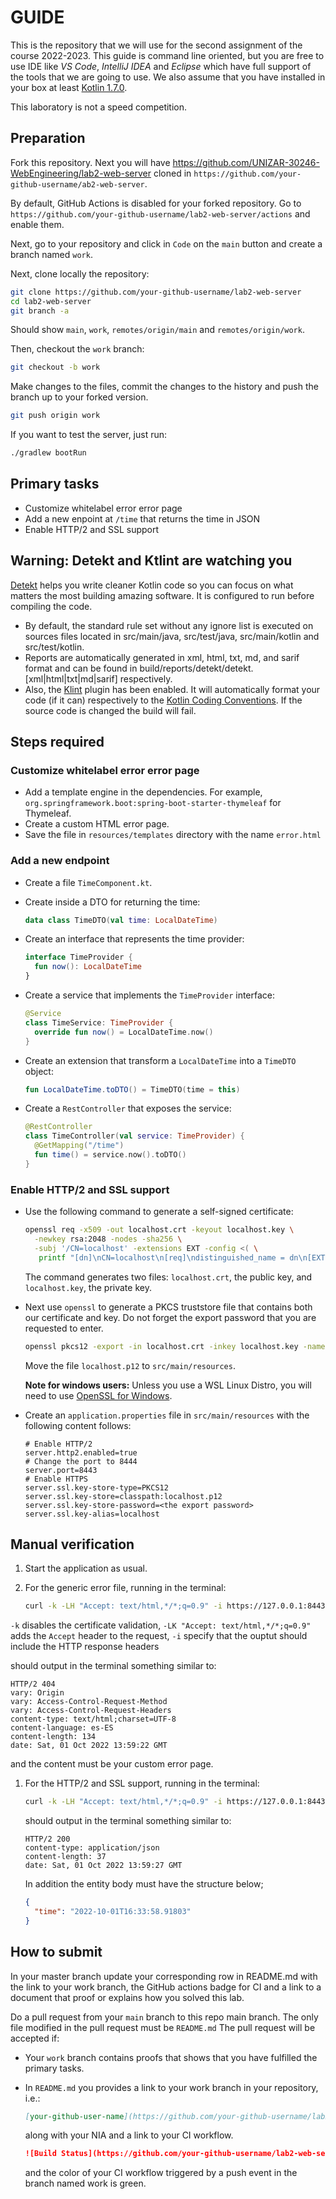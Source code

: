 # GUIDE

This is the repository that we will use for the second assignment of the course 2022-2023. This guide is command line oriented, but you are free to use IDE like _VS Code_, _IntelliJ IDEA_ and _Eclipse_ which have full support of the tools that we are going to use. We also assume that you have installed in your box at least [Kotlin 1.7.0](https://kotlinlang.org/docs/getting-started.html#install-kotlin).

This laboratory is not a speed competition.

## Preparation

Fork this repository.
Next you will have <https://github.com/UNIZAR-30246-WebEngineering/lab2-web-server> cloned in `https://github.com/your-github-username/ab2-web-server`.

By default, GitHub Actions is disabled for your forked repository.
Go to `https://github.com/your-github-username/lab2-web-server/actions` and enable them.

Next, go to your repository and click in `Code` on the `main` button and create a branch named `work`.

Next, clone locally the repository:

```bash
git clone https://github.com/your-github-username/lab2-web-server
cd lab2-web-server
git branch -a
```

Should show `main`, `work`, `remotes/origin/main` and `remotes/origin/work`.

Then, checkout the `work` branch:

```bash
git checkout -b work
```

Make changes to the files, commit the changes to the history and push the branch up to your forked version.

```bash
git push origin work
```

If you want to test the server, just run:

```bash
./gradlew bootRun
```

## Primary tasks

- Customize whitelabel error error page
- Add a new enpoint at `/time` that returns the time in JSON
- Enable HTTP/2 and SSL support

## Warning: Detekt and Ktlint are watching you

[Detekt](https://detekt.dev/) helps you write cleaner Kotlin code so you can focus on what matters the most building amazing software.
It is configured to run before compiling the code.

- By default, the standard rule set without any ignore list is executed on sources files located in src/main/java, src/test/java, src/main/kotlin and src/test/kotlin.
- Reports are automatically generated in xml, html, txt, md, and sarif format and can be found in build/reports/detekt/detekt.[xml|html|txt|md|sarif] respectively.
- Also, the [Klint](https://ktlint.github.io/) plugin has been enabled. It will automatically format your code (if it can) respectively to the [Kotlin Coding Conventions](https://kotlinlang.org/docs/coding-conventions.html#source-code-organization). If the source code is changed the build will fail.

## Steps required

### Customize whitelabel error error page

- Add a template engine in the dependencies.
  For example, `org.springframework.boot:spring-boot-starter-thymeleaf` for Thymeleaf.
- Create a custom HTML error page.
- Save the file in `resources/templates` directory with the name `error.html`

### Add a new endpoint

- Create a file `TimeComponent.kt`.
- Create inside a DTO for returning the time:

  ```kotlin
  data class TimeDTO(val time: LocalDateTime)
  ```

- Create an interface that represents the time provider:

  ```kotlin
  interface TimeProvider {
    fun now(): LocalDateTime
  }
  ```

- Create a service that implements the `TimeProvider` interface:

  ```kotlin
  @Service
  class TimeService: TimeProvider {
    override fun now() = LocalDateTime.now()
  }
  ```

- Create an extension that transform a `LocalDateTime` into a `TimeDTO` object:

  ```kotlin
  fun LocalDateTime.toDTO() = TimeDTO(time = this)
  ```

- Create a `RestController` that exposes the service:

  ```kotlin
  @RestController 
  class TimeController(val service: TimeProvider) {
    @GetMapping("/time")
    fun time() = service.now().toDTO()
  }
  ```  

### Enable HTTP/2 and SSL support

- Use the following command to generate a self-signed certificate:

  ```sh
  openssl req -x509 -out localhost.crt -keyout localhost.key \
    -newkey rsa:2048 -nodes -sha256 \
    -subj '/CN=localhost' -extensions EXT -config <( \
     printf "[dn]\nCN=localhost\n[req]\ndistinguished_name = dn\n[EXT]\nsubjectAltName=DNS:localhost\nkeyUsage=digitalSignature\nextendedKeyUsage=serverAuth")
  ```

  The command generates two files: `localhost.crt`, the public key, and `localhost.key`, the private key.
- Next use `openssl` to generate a PKCS truststore file that contains both our certificate and key. Do not forget the export password that you are requested to enter.
  
  ```sh
  openssl pkcs12 -export -in localhost.crt -inkey localhost.key -name localhost -out localhost.p12
  ```

  Move the file `localhost.p12` to `src/main/resources`.

  **Note for windows users:** Unless you use a WSL Linux Distro, you will need to use [OpenSSL for Windows](https://wiki.openssl.org/index.php/Binaries).

- Create an `application.properties` file in `src/main/resources` with the following content follows:

  ```properties
  # Enable HTTP/2
  server.http2.enabled=true
  # Change the port to 8444
  server.port=8443
  # Enable HTTPS
  server.ssl.key-store-type=PKCS12
  server.ssl.key-store=classpath:localhost.p12
  server.ssl.key-store-password=<the export password>
  server.ssl.key-alias=localhost
  ```

## Manual verification

1. Start the application as usual.

1. For the generic error file, running in the terminal:

   ```sh
   curl -k -LH "Accept: text/html,*/*;q=0.9" -i https://127.0.0.1:8443/  
   ```

  `-k` disables the certificate validation,
  `-LK "Accept: text/html,*/*;q=0.9"` adds the `Accept` header to the request,
  `-i` specify that the ouptut should include the HTTP response headers

   should output in the terminal something similar to:

   ```http
   HTTP/2 404 
   vary: Origin
   vary: Access-Control-Request-Method
   vary: Access-Control-Request-Headers
   content-type: text/html;charset=UTF-8
   content-language: es-ES
   content-length: 134
   date: Sat, 01 Oct 2022 13:59:22 GMT
   ```

   and the content must be your custom error page.

1. For the HTTP/2 and SSL support, running in the terminal:

   ```sh
   curl -k -LH "Accept: text/html,*/*;q=0.9" -i https://127.0.0.1:8443/time  
   ```

   should output in the terminal something similar to:

   ```http
   HTTP/2 200 
   content-type: application/json
   content-length: 37
   date: Sat, 01 Oct 2022 13:59:27 GMT
   ```

   In addition the entity body must have the structure below;

   ```json
   {
     "time": "2022-10-01T16:33:58.91803" 
   }
   ```

## How to submit

In your master branch update your corresponding row in README.md with the link to your work branch, the GitHub actions badge for CI and a link to a document that proof or explains how you solved this lab.

Do a pull request from your `main` branch to this repo main branch.
The only file modified in the pull request must be `README.md`
The pull request will be accepted if:

- Your `work` branch contains proofs that shows that you have fulfilled the primary tasks.
- In `README.md` you provides a link to your work branch in your repository, i.e.:

  ```md
  [your-github-user-name](https://github.com/your-github-username/lab2-web-server/tree/work)
  ```

  along with your NIA and a link to your CI workflow.

  ```md
  ![Build Status](https://github.com/your-github-username/lab2-web-server/actions/workflows/CI.yml/badge.svg?branch=work&event=push)](https://github.com/your-github-username/lab2-web-server/actions/workflows/CI.yml)  
  ```

  and the color of your CI workflow triggered by a push event in the branch named work is green.
